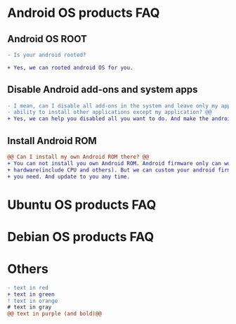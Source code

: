 # Android OS products FAQ 

## Android OS ROOT
```diff
- Is your android rooted?

+ Yes, we can rooted android OS for you.
```
## 
## Disable Android add-ons and system apps
```diff
- I mean, can I disable all add-ons in the system and leave only my application and block the
- ability to install other applications except my application? @@
+ Yes, we can help you disabled all you want to do. And make the android only work with your app.
```
##
## Install Android ROM
```diff
@@ Can I install my own Android ROM there? @@
+ You can not install you own Android ROM. Android firmware only can work with the right 
+ hardware(include CPU and others). But we can custom your android firmware for you if 
+ you need. And update to you any time.
```

# Ubuntu OS products FAQ

# Debian OS products FAQ

# Others
```diff
- text in red
+ text in green
! text in orange
# text in gray
@@ text in purple (and bold)@@
```
